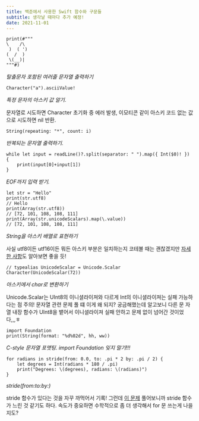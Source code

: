```yaml
---
title: 백준에서 사용한 Swift 함수와 구문들
subtitle: 생각날 때마다 추가 예정!
date: 2021-11-01
---
```


```{class="language-swift"}
print(#"""
\    /\
 )  ( ')
(  /  )
 \(__)|
"""#)
```

_탈출문자 포함된 여러줄 문자열 출력하기_

```{class="language-swift"}
Character("a").asciiValue!
```

_특정 문자의 아스키 값 알기._

문자열로 시도하면 Character 초기화 중 에러 발생, 이모티콘 같이 아스키 코드 없는
값으로 시도하면 nil 반환.

```{class="language-swift"}
String(repeating: "*", count: i)
```

_반복되는 문자열 출력하기._

```{class="language-swift"}
while let input = readLine()?.split(separator: " ").map({ Int($0)! }) {
    print(input[0]+input[1])
}
```

_EOF까지 입력 받기._

```{class="language-swift"}
let str = "Hello"
print(str.utf8)
// Hello
print(Array(str.utf8))
// [72, 101, 108, 108, 111]
print(Array(str.unicodeScalars).map(\.value))
// [72, 101, 108, 108, 111]
```

_String을 아스키 배열로 표현하기_

사실 utf8이든 utf16이든 뭐든 아스키 부분은 일치하는지 코테볼 때는 괜찮겠지만
[자세한 사항](https://shyi0200.tistory.com/m/28)도 알아보면 좋을 듯!

```{class="language-swift"}
// typealias UnicodeScalar = Unicode.Scalar
Character(UnicodeScalar(72))
```

_아스키에서 char로 변환하기_

Unicode.Scalar는 UInt8의 이니셜라이져와 다르게 Int의 이니셜라이져는 실패 가능하
다는 점 주의! 문자열 관련 문제 풀 떄 이게 왜 되지? 궁금해했는데 알고보니 다른 문
자열 내장 함수가 UInt8을 뱉어서 이니셜라이져 실패 안하고 문제 없이 넘어간 것이었
다,,,ㅎ

```{class="language-swift"}
import Foundation
print(String(format: "%d%02d", hh, ww))
```

_C-style 문자열 포맷팅. import Foundation 잊지 말기!!!_

```{class="language-swift"}
for radians in stride(from: 0.0, to: .pi * 2 by: .pi / 2) {
    let degrees = Int(radians * 180 / .pi)
    print("Degrees: \(degrees), radians: \(radians)")
}
```

_stride(from:to:by:)_

stride 함수가 있다는 것을 자꾸 까먹어서 기록! 그런데
[이 문제](https://www.acmicpc.net/problem/1929) 풀어보니까 stride 함수가 느린 것
같기도 하다. 속도가 중요하면 수학적으로 좀 더 생각해서 for 문 쓰는게 나을지도?
